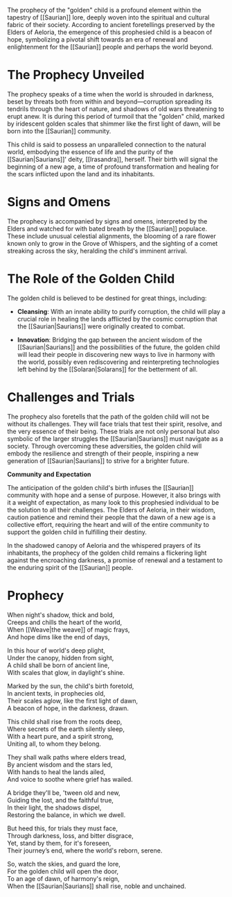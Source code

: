 
The prophecy of the "golden" child is a profound element within the tapestry of [[Saurian]] lore, deeply woven into the spiritual and cultural fabric of their society. According to ancient foretellings preserved by the Elders of Aeloria, the emergence of this prophesied child is a beacon of hope, symbolizing a pivotal shift towards an era of renewal and enlightenment for the [[Saurian]] people and perhaps the world beyond.

# The Prophecy Unveiled

The prophecy speaks of a time when the world is shrouded in darkness, beset by threats both from within and beyond—corruption spreading its tendrils through the heart of nature, and shadows of old wars threatening to erupt anew. It is during this period of turmoil that the "golden" child, marked by iridescent golden scales that shimmer like the first light of dawn, will be born into the [[Saurian]] community.

This child is said to possess an unparalleled connection to the natural world, embodying the essence of life and the purity of the [[Saurian|Saurians]]' deity, [[Irasandra]], herself. Their birth will signal the beginning of a new age, a time of profound transformation and healing for the scars inflicted upon the land and its inhabitants.

# Signs and Omens

The prophecy is accompanied by signs and omens, interpreted by the Elders and watched for with bated breath by the [[Saurian]] populace. These include unusual celestial alignments, the blooming of a rare flower known only to grow in the Grove of Whispers, and the sighting of a comet streaking across the sky, heralding the child's imminent arrival.

# The Role of the Golden Child

The golden child is believed to be destined for great things, including:
  
- **Cleansing**: With an innate ability to purify corruption, the child will play a crucial role in healing the lands afflicted by the cosmic corruption that the [[Saurian|Saurians]] were originally created to combat.
    
- **Innovation**: Bridging the gap between the ancient wisdom of the [[Saurian|Saurians]] and the possibilities of the future, the golden child will lead their people in discovering new ways to live in harmony with the world, possibly even rediscovering and reinterpreting technologies left behind by the [[Solaran|Solarans]] for the betterment of all.
    

# Challenges and Trials

The prophecy also foretells that the path of the golden child will not be without its challenges. They will face trials that test their spirit, resolve, and the very essence of their being. These trials are not only personal but also symbolic of the larger struggles the [[Saurian|Saurians]] must navigate as a society. Through overcoming these adversities, the golden child will embody the resilience and strength of their people, inspiring a new generation of [[Saurian|Saurians]] to strive for a brighter future.

**Community and Expectation**

The anticipation of the golden child's birth infuses the [[Saurian]] community with hope and a sense of purpose. However, it also brings with it a weight of expectation, as many look to this prophesied individual to be the solution to all their challenges. The Elders of Aeloria, in their wisdom, caution patience and remind their people that the dawn of a new age is a collective effort, requiring the heart and will of the entire community to support the golden child in fulfilling their destiny.

In the shadowed canopy of Aeloria and the whispered prayers of its inhabitants, the prophecy of the golden child remains a flickering light against the encroaching darkness, a promise of renewal and a testament to the enduring spirit of the [[Saurian]] people.

# Prophecy

When night's shadow, thick and bold,  
Creeps and chills the heart of the world,  
When [[Weave|the weave]] of magic frays,  
And hope dims like the end of days,

In this hour of world's deep plight,  
Under the canopy, hidden from sight,  
A child shall be born of ancient line,  
With scales that glow, in daylight's shine.

Marked by the sun, the child's birth foretold,  
In ancient texts, in prophecies old,  
Their scales aglow, like the first light of dawn,  
A beacon of hope, in the darkness, drawn.

This child shall rise from the roots deep,  
Where secrets of the earth silently sleep,  
With a heart pure, and a spirit strong,  
Uniting all, to whom they belong.

They shall walk paths where elders tread,  
By ancient wisdom and the stars led,  
With hands to heal the lands ailed,  
And voice to soothe where grief has wailed.

A bridge they'll be, 'tween old and new,  
Guiding the lost, and the faithful true,  
In their light, the shadows dispel,  
Restoring the balance, in which we dwell.

But heed this, for trials they must face,  
Through darkness, loss, and bitter disgrace,  
Yet, stand by them, for it's foreseen,  
Their journey’s end, where the world's reborn, serene.

So, watch the skies, and guard the lore,  
For the golden child will open the door,  
To an age of dawn, of harmony's reign,  
When the [[Saurian|Saurians]] shall rise, noble and unchained.